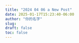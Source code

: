 ```yaml
---
title: "2024 04 06 a New Post"
date: 2025-01-17T15:23:40-06:00
author: "你的名字"
slug:
draft: false
toc: false
---
```

